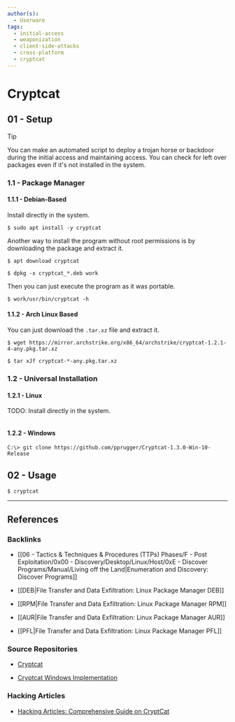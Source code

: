 ```yaml
---
author(s):
  - Userware
tags:
  - initial-access
  - weaponization
  - client-side-attacks
  - cross-platform
  - cryptcat
---
```

# Cryptcat

## 01 - Setup

> [!TIP]
> You can make an automated script to deploy a trojan horse or backdoor during the initial access and maintaining access. You can check for left over packages even if it's not installed in the system.

### 1.1 - Package Manager

#### 1.1.1 - Debian-Based

Install directly in the system.

```
$ sudo apt install -y cryptcat
```

Another way to install the program without root permissions is by downloading the package and extract it.

```
$ apt download cryptcat

$ dpkg -x cryptcat_*.deb work
```

Then you can just execute the program as it was portable.

```
$ work/usr/bin/cryptcat -h
```

#### 1.1.2 - Arch Linux Based

You can just download the `.tar.xz` file and extract it.

```
$ wget https://mirror.archstrike.org/x86_64/archstrike/cryptcat-1.2.1-4-any.pkg.tar.xz

$ tar xJf cryptcat-*-any.pkg.tar.xz
```

### 1.2 - Universal Installation

#### 1.2.1 - Linux

TODO: Install directly in the system.

```

```

#### 1.2.2 - Windows

```
C:\> git clone https://github.com/pprugger/Cryptcat-1.3.0-Win-10-Release
```

## 02 - Usage

```
$ cryptcat
```

---
## References

### Backlinks

- [[06 - Tactics & Techniques & Procedures (TTPs) Phases/F - Post Exploitation/0x00 - Discovery/Desktop/Linux/Host/0xE - Discover Programs/Manual/Living off the Land|Enumeration and Discovery: Discover Programs]]

- [[DEB|File Transfer and Data Exfiltration: Linux Package Manager DEB]]

- [[RPM|File Transfer and Data Exfiltration: Linux Package Manager RPM]]

- [[AUR|File Transfer and Data Exfiltration: Linux Package Manager AUR]]

- [[PFL|File Transfer and Data Exfiltration: Linux Package Manager PFL]]

### Source Repositories

- [Cryptcat](https://cryptcat.sourceforge.io)

- [Cryptcat Windows Implementation](https://github.com/pprugger/Cryptcat-1.3.0-Win-10-Release)

### Hacking Articles

- [Hacking Articles: Comprehensive Guide on CryptCat](https://www.hackingarticles.in/comprehensive-guide-on-cryptcat/)